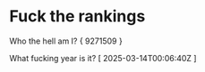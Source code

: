 # Fuck the rankings

Who the hell am I?
{ 9271509 }

What fucking year is it?
[ 2025-03-14T00:06:40Z ]
